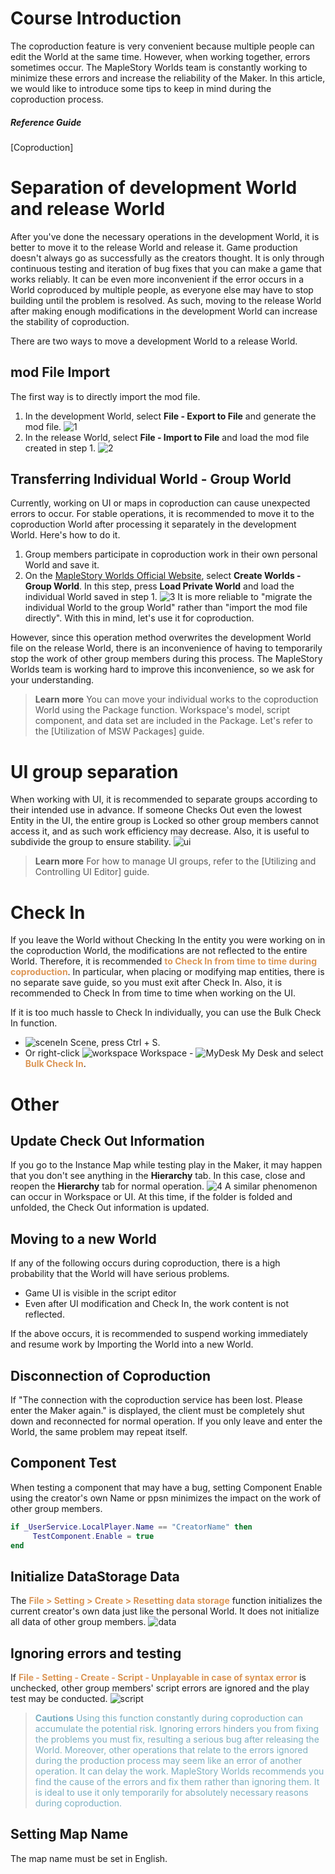 # Course Introduction
The coproduction feature is very convenient because multiple people can edit the World at the same time. However, when working together, errors sometimes occur. The MapleStory Worlds team is constantly working to minimize these errors and increase the reliability of the Maker. In this article, we would like to introduce some tips to keep in mind during the coproduction process.

##### Reference Guide
[Coproduction]

# Separation of development World and release World
After you've done the necessary operations in the development World, it is better to move it to the release World and release it.
Game production doesn't always go as successfully as the creators thought. It is only through continuous testing and iteration of bug fixes that you can make a game that works reliably. It can be even more inconvenient if the error occurs in a World coproduced by multiple people, as everyone else may have to stop building until the problem is resolved. As such, moving to the release World after making enough modifications in the development World can increase the stability of coproduction.

There are two ways to move a development World to a release World.

## mod File Import
The first way is to directly import the mod file.

1. In the development World, select **File - Export to File** and generate the mod file.
    ![1](https://mod-file.dn.nexoncdn.co.kr/bbs/16878479936495e1624fa89b04bc7bab4bedf7ce1549d.png "1")
2. In the release World, select **File - Import to File** and load the mod file created in step 1.
    ![2](https://mod-file.dn.nexoncdn.co.kr/bbs/16878482360306da1f21543e6403fb3242ca45575a9de.png "2")

## Transferring Individual World - Group World 
Currently, working on UI or maps in coproduction can cause unexpected errors to occur. For stable operations, it is recommended to move it to the coproduction World after processing it separately in the development World.
Here's how to do it.

1. Group members participate in coproduction work in their own personal World and save it.
2. On the [MapleStory Worlds Official Website](https://mod.nexon.com/{"target":"_self"}), select **Create Worlds - Group World**. In this step, press **Load Private World** and load the individual World saved in step 1.
    ![3](https://mod-file.dn.nexoncdn.co.kr/bbs/1682303848272057910b381864310b96943a2b3ee5c06.png "3")
It is more reliable to "migrate the individual World to the group World" rather than "import the mod file directly". With this in mind, let's use it for coproduction.

However, since this operation method overwrites the development World file on the release World, there is an inconvenience of having to temporarily stop the work of other group members during this process. The MapleStory Worlds team is working hard to improve this inconvenience, so we ask for your understanding.

> <span style="color: #585858">**Learn more**
> You can move your individual works to the coproduction World using the Package function. Workspace's model, script component, and data set are included in the Package. Let's refer to the [Utilization of MSW Packages] guide. </span>

# UI group separation
When working with UI, it is recommended to separate groups according to their intended use in advance. 
If someone Checks Out even the lowest Entity in the UI, the entire group is Locked so other group members cannot access it, and as such work efficiency may decrease. Also, it is useful to subdivide the group to ensure stability.
![ui](https://mod-file.dn.nexoncdn.co.kr/bbs/1660025984828228f10a19c6d4f54b8bee1272d70c009.png{"width":"200px"} "ui")
> <span style="color: #585858">**Learn more**
>For how to manage UI groups, refer to the [Utilizing and Controlling UI Editor] guide. </span>


# Check In
If you leave the World without Checking In the entity you were working on in the coproduction World, the modifications are not reflected to the entire World. Therefore, it is recommended <span style="color: #dc9656">**to Check In from time to time during coproduction**</span>. In particular, when placing or modifying map entities, there is no separate save guide, so you must exit after Check In. Also, it is recommended to Check In from time to time when working on the UI.

If it is too much hassle to Check In individually, you can use the Bulk Check In function. 
* ![scene](https://mod-file.dn.nexoncdn.co.kr/storage/icons/tab/icon_scene.png "scene")In  Scene, press Ctrl + S.
* Or right-click ![workspace](https://mod-file.dn.nexoncdn.co.kr/storage/icons/tab/icon_workspace.png "workspace") Workspace - ![MyDesk](https://mod-file.dn.nexoncdn.co.kr/storage/icons/workspace/icon_user_folder_no.png "MyDesk") My Desk and select <span style="color: #dc9656">**Bulk Check In**</span>.

# Other
## Update Check Out Information
If you go to the Instance Map while testing play in the Maker, it may happen that you don't see anything in the **Hierarchy** tab. In this case, close and reopen the **Hierarchy** tab for normal operation.
![4](https://mod-file.dn.nexoncdn.co.kr/bbs/16619352961684eeaecab45624c77916199244e9ba2dd.png "4")
A similar phenomenon can occur in Workspace or UI. At this time, if the folder is folded and unfolded, the Check Out information is updated.

## Moving to a new World
If any of the following occurs during coproduction, there is a high probability that the World will have serious problems. 
* Game UI is visible in the script editor
* Even after UI modification and Check In, the work content is not reflected.

If the above occurs, it is recommended to suspend working immediately and resume work by Importing the World into a new World.

## Disconnection of Coproduction
If "The connection with the coproduction service has been lost. Please enter the Maker again." is displayed, the client must be completely shut down and reconnected for normal operation. If you only leave and enter the World, the same problem may repeat itself.

## Component Test
When testing a component that may have a bug, setting Component Enable using the creator's own Name or ppsn minimizes the impact on the work of other group members.
```lua
if _UserService.LocalPlayer.Name == "CreatorName" then
     TestComponent.Enable = true
end
```

## Initialize DataStorage Data
The <span style="color: #dc9656">**File > Setting > Create > Resetting data storage**</span> function initializes the current creator's own data just like the personal World. It does not initialize all data of other group members.
![data](https://mod-file.dn.nexoncdn.co.kr/bbs/1665140002110d148498678434a68ae7d8067a142b567.png "data")

## Ignoring errors and testing
If <span style="color: #dc9656">**File - Setting - Create - Script - Unplayable in case of syntax error**</span> is unchecked, other group members' script errors are ignored and the play test may be conducted.
![script](https://mod-file.dn.nexoncdn.co.kr/bbs/1665140132063959e3809b04b4b14981c77ea75f79b73.png "script")

> <span style="color: #7cafc2">**Cautions**
>Using this function constantly during coproduction can accumulate the potential risk. Ignoring errors hinders you from fixing the problems you must fix, resulting a serious bug after releasing the World.
>Moreover, other operations that relate to the errors ignored during the production process may seem like an error of another operation. It can delay the work.
>MapleStory Worlds recommends you find the cause of the errors and fix them rather than ignoring them. It is ideal to use it only temporarily for absolutely necessary reasons during coproduction.</span>

## Setting Map Name
The map name must be set in English.